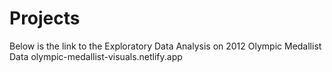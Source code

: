 # Projects

Below is the link to the Exploratory Data Analysis on 2012 Olympic Medallist Data
olympic-medallist-visuals.netlify.app
